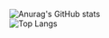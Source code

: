 ![Anurag's GitHub stats](https://github-readme-stats.vercel.app/api?username=ali-benny&show_icons=true&theme=dracula)
<br>
![Top Langs](https://github-readme-stats.vercel.app/api/top-langs/?username=ali-benny&layout=compact)
<!--
**ali-benny/ali-benny** is a ✨ _special_ ✨ repository because its `README.md` (this file) appears on your GitHub profile.

Here are some ideas to get you started:

- 🔭 I’m currently working on ...
- 🌱 I’m currently learning ...
- 👯 I’m looking to collaborate on ...
- 🤔 I’m looking for help with ...
- 💬 Ask me about ...
- 📫 How to reach me: ...
- 😄 Pronouns: ...
- ⚡ Fun fact: ...
-->
